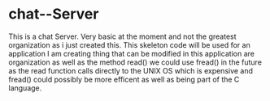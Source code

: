 # chat--Server


This is a chat Server. Very basic at the moment and not the greatest organization as i just created this. This skeleton code will be used for
an application I am creating thing that can be modified in this application are organization as well as the method read()
 we could use fread() in the future as the read function calls directly to the UNIX OS which is expensive and fread() could 
 possibly be more efficent as well as being part of the C language.
